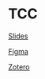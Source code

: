 # TCC

[Slides](https://docs.google.com/presentation/d/12rQBoJsv4llBxazRHVSWoSko-HBzEbT2uWz4XlslTm0/edit?usp=sharing)

[Figma](https://www.figma.com/file/K3A6iXO7rHIlaaJJy0Il43/Diagramas?node-id=13%3A4)

[Zotero](https://www.zotero.org/groups/4791123/tccmackenzie/library)